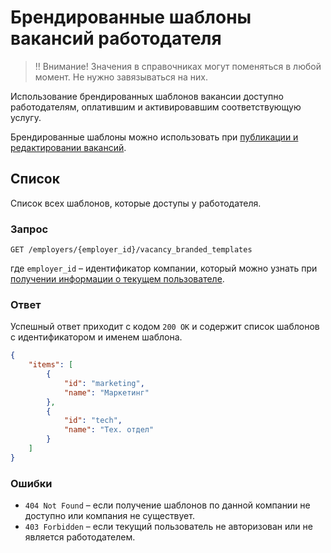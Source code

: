 # Брендированные шаблоны вакансий работодателя

> ‼️ Внимание! Значения в справочниках могут поменяться в любой момент. Не нужно завязываться на них.

Использование брендированных шаблонов вакансии доступно работодателям,
оплатившим и активировавшим соответствующую услугу.


Брендированные шаблоны можно использовать при
[публикации и редактировании вакансий](vacancies.md#branded-template-field).


<a name="list"></a>
## Список

Список всех шаблонов, которые доступы у работодателя.


<a name="list-request"></a>
### Запрос

`GET /employers/{employer_id}/vacancy_branded_templates`

где `employer_id` – идентификатор компании, который можно узнать при
[получении информации о текущем пользователе](https://api.zarplata.ru/openapi/redoc#tag/Informaciya-o-menedzhere/paths/~1me/get).


<a name="list-response"></a>
### Ответ

Успешный ответ приходит с кодом `200 OK` и содержит список шаблонов с
идентификатором и именем шаблона.

```json
{
    "items": [
        {
            "id": "marketing",
            "name": "Маркетинг"
        },
        {
            "id": "tech",
            "name": "Тех. отдел"
        }
    ]
}
```

<a name="list-errors"></a>
### Ошибки

* `404 Not Found` – если получение шаблонов по данной компании не доступно или
  компания не существует.
* `403 Forbidden` – если текущий пользователь не авторизован или не является
  работодателем.
